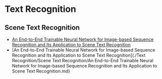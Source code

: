 # Text Recognition
## Scene Text Recognition
 + <a href="./Text Recognition/Scene Text Recognition/An End-to-End Trainable Neural Network for Image-based Sequence Recognition and Its Application to Scene Text Recognition.md" target="_blank">An End-to-End Trainable Neural Network for Image-based Sequence Recognition and Its Application to Scene Text Recognition</a>
 + [An End-to-End Trainable Neural Network for Image-based Sequence Recognition and Its Application to Scene Text Recognition](./Text Recognition/Scene Text Recognition/An End-to-End Trainable Neural Network for Image-based Sequence Recognition and Its Application to Scene Text Recognition.md)

